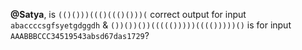 **@Satya**, is `(()()))((()((()()))(` correct output for  input `abaccccsgfsyetgdggdh` & `())())())((((()))))(((()))))()` is for input `AAABBBCCC34519543absd67das1729`?
